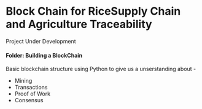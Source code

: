 # Block Chain for RiceSupply Chain and Agriculture Traceability

Project Under Development

#### Folder: Building a BlockChain
Basic blockchain structure using Python to give us a unserstanding about - 
  - Mining
  - Transactions
  - Proof of Work
  - Consensus
